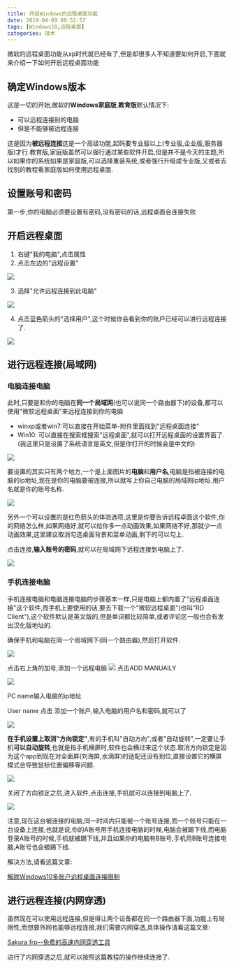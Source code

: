 ```yaml
---
title: 开启Windows的远程桌面功能
date: 2019-04-09 09:52:57
tags: [Windows10,远程桌面]
categories: 技术
---
```


微软的远程桌面功能从xp时代就已经有了,但是却很多人不知道要如何开启,下面就来介绍一下如何开启远程桌面功能

<!-- more -->

## 确定Windows版本

这是一切的开始,微软的**Windows家庭版**,**教育版**默认情况下:

- 可以远程连接别的电脑
- 但是不能够被远程连接

这是因为**被远程连接**这是一个高级功能,起码要专业版以上(专业版,企业版,服务器版)才行.教育版,家庭版虽然可以强行通过某些软件开启,但是并不是今天的主题,所以如果你的系统如果是家庭版,可以选择重装系统,或者强行升级成专业版,又或者去找别的教程看家庭版如何使用远程桌面.

## 设置账号和密码

第一步,你的电脑必须要设置有密码,没有密码的话,远程桌面会连接失败

## 开启远程桌面

1. 右键"我的电脑",点击属性
2. 点击左边的"远程设置"

![](https://i.loli.net/2019/04/09/5cabfc686b60a.png)

3. 选择"允许远程连接到此电脑"

![](https://i.loli.net/2019/04/09/5cabfcfa741dc.png)

4. 点击蓝色箭头的"选择用户",这个时候你会看到你的账户已经可以进行远程连接了.

![](https://i.loli.net/2019/04/09/5cac0bb7bd5f1.png)

## 进行远程连接(局域网)

### 电脑连接电脑

此时,只要是和你的电脑在**同一个局域网**(也可以说同一个路由器下)的设备,都可以使用"微软远程桌面"来远程连接到你的电脑

- winxp或者win7:可以直接在开始菜单-附件里面找到"远程桌面连接"
- Win10: 可以直接在搜索框搜索"远程桌面",就可以打开远程桌面的设置界面了.(我这里只是设置了系统语言是英文,但是你打开的时候会是中文的)

![](https://i.loli.net/2019/04/09/5cac0cc664270.png)

要设置的其实只有两个地方,一个是上面图片的**电脑**和**用户名**,电脑是指被连接的电脑的ip地址,现在是你的电脑要被连接,所以就写上你自己电脑的局域网ip地址.用户名就是你的账号名称.

![](https://i.loli.net/2019/04/09/5cac0e911bbf0.png)

另外一个可以设置的是红色箭头的体验选项,这里是你要告诉远程卓面这个软件,你的网络怎么样,如果网络好,就可以给你多一点动画效果,如果网络不好,那就少一点动画效果,这里建议取消勾选桌面背景和菜单动画,剩下的可以勾上.

点击连接,**输入账号的密码**,就可以在局域网下远程连接到电脑上了.

![](https://i.loli.net/2019/04/09/5cac0fa8238e0.png)

### 手机连接电脑

手机连接电脑和电脑连接电脑的步骤基本一样,只是电脑上都内置了"远程桌面连接"这个软件,而手机上要使用的话,要去下载一个"微软远程桌面"(也叫"RD Client"),这个软件默认是英文版的,但是单词都比较简单,或者评论区一般也会有发出汉化版地址的.

确保手机和电脑在同一个局域网下(同一个路由器),然后打开软件.

![](https://i.loli.net/2019/04/09/5cac1128c4b31.jpg)

点击右上角的加号,添加一个远程电脑
![](https://i.loli.net/2019/04/09/5cac1127e4b05.jpg)
点击ADD MANUAlLY

![](https://i.loli.net/2019/04/09/5cac1128bf48c.jpg)

PC name输入电脑的ip地址

User name 点击 添加一个账户,输入电脑的用户名和密码,就可以了

![](https://i.loli.net/2019/04/09/5cac1127e849a.png)

**在手机设置上取消"方向锁定"**,有的手机叫"自动方向",或者"自动旋转",一定要让手机**可以自动旋转**,也就是指手机横屏时,软件也会横过来这个状态.取消方向锁定是因为这个app到现在对全面屏(刘海屏,水滴屏)的适配还没有到位,直接设置它的横屏模式会导致鼠标位置偏移等问题.

![](https://i.loli.net/2019/04/09/5cac13959f4a3.jpg)

关闭了方向锁定之后,进入软件,点击连接,手机就可以连接到电脑上了.

![](https://i.loli.net/2019/04/09/5cac1395849d7.jpg)

注意,现在这台被连接的电脑,同一时间内只能被一个账号连接,而一个账号只能在一台设备上连接,也就是说,你的A账号用手机连接电脑的时候,电脑会被踢下线,而电脑登录A账号的时候,手机就被踢下线,并且如果你的电脑有B账号,手机用B账号连接电脑,A账号也会被踢下线.

解决方法,请看这篇文章:

[解除Windows10多账户远程桌面连接限制](https://jiayaoo3o.github.io/2019/04/09/%E8%A7%A3%E9%99%A4Windows10%E5%A4%9A%E8%B4%A6%E6%88%B7%E8%BF%9C%E7%A8%8B%E6%A1%8C%E9%9D%A2%E8%BF%9E%E6%8E%A5%E9%99%90%E5%88%B6/)

## 进行远程连接(内网穿透)

虽然现在可以使用远程连接,但是得让两个设备都在同一个路由器下面,功能上有局限性,而想要外网也能够远程连接,我们需要内网穿透,具体操作请看这篇文章:

[Sakura frp--免费的高速内网穿透工具](https://jiayaoo3o.github.io/2019/03/01/Sakura-Frp-%E5%85%8D%E8%B4%B9%E7%9A%84%E9%AB%98%E9%80%9F%E5%86%85%E7%BD%91%E7%A9%BF%E9%80%8F%E5%B7%A5%E5%85%B7/)

进行了内网穿透之后,就可以按照这篇教程的操作继续连接了.